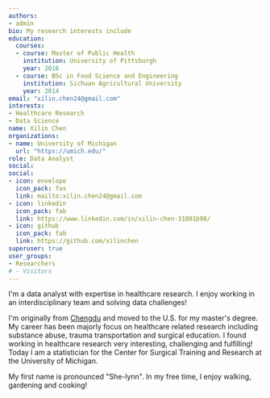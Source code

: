 ```yaml
---
authors:
- admin
bio: My research interests include 
education:
  courses:
  - course: Master of Public Health
    institution: University of Pittsburgh
    year: 2016
  - course: BSc in Food Science and Engineering
    institution: Sichuan Agricultural University
    year: 2014
email: "xilin.chen24@gmail.com"
interests:
- Healthcare Research
- Data Science
name: Xilin Chen
organizations:
- name: University of Michigan
  url: "https://umich.edu/"
role: Data Analyst
social:
social:
- icon: envelope
  icon_pack: fas
  link: mailto:xilin.chen24@gmail.com
- icon: linkedin
  icon_pack: fab
  link: https://www.linkedin.com/in/xilin-chen-31801b98/
- icon: github
  icon_pack: fab
  link: https://github.com/xilinchen
superuser: true
user_groups:
- Researchers
# - Visitors
---
```


I'm a data analyst with expertise in healthcare research. I enjoy working in an interdisciplinary team and solving data challenges!

I'm originally from [Chengdu](https://en.wikipedia.org/wiki/Chengdu) and moved to the U.S. for my master's degree. My career has been majorly focus on healthcare related research including substance abuse, trauma transportation and surgical education. I found working in healthcare research very interesting, challenging and fulfilling! Today I am a statistician for the Center for Surgical Training and Research at the University of Michigan.

My first name is pronounced "She-lynn". In my free time, I enjoy walking, gardening and cooking!
